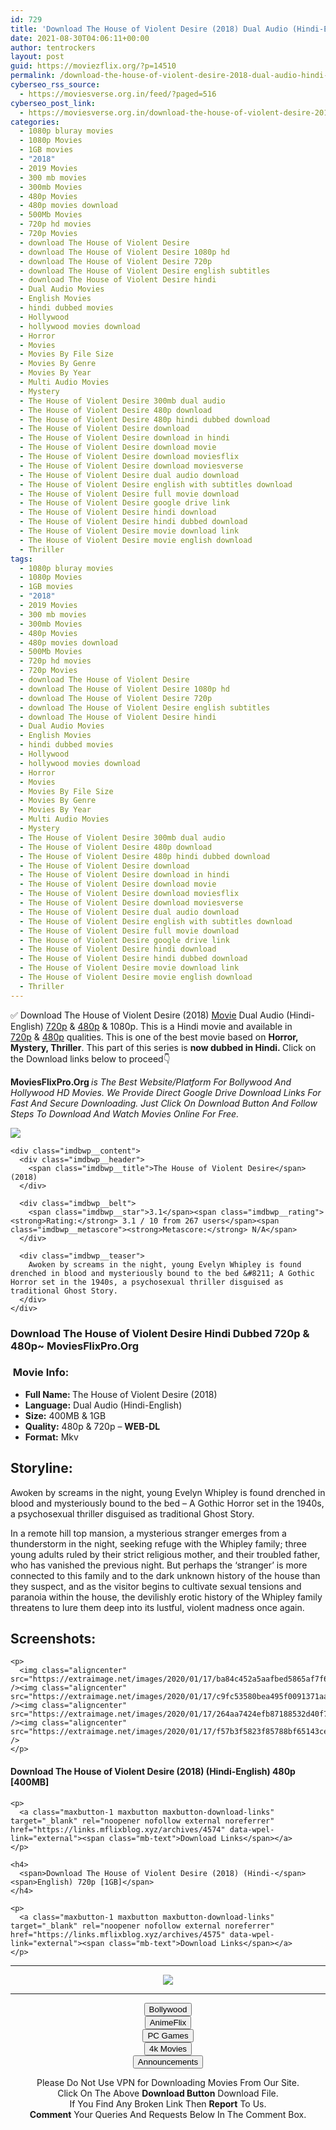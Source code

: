 ```yaml
---
id: 729
title: 'Download The House of Violent Desire (2018) Dual Audio (Hindi-English) 480p [400MB] || 720p [1GB]'
date: 2021-08-30T04:06:11+00:00
author: tentrockers
layout: post
guid: https://moviezflix.org/?p=14510
permalink: /download-the-house-of-violent-desire-2018-dual-audio-hindi-english-480p-400mb-720p-1gb/
cyberseo_rss_source:
  - https://moviesverse.org.in/feed/?paged=516
cyberseo_post_link:
  - https://moviesverse.org.in/download-the-house-of-violent-desire-2018-hindi-480p-720p/
categories:
  - 1080p bluray movies
  - 1080p Movies
  - 1GB movies
  - "2018"
  - 2019 Movies
  - 300 mb movies
  - 300mb Movies
  - 480p Movies
  - 480p movies download
  - 500Mb Movies
  - 720p hd movies
  - 720p Movies
  - download The House of Violent Desire
  - download The House of Violent Desire 1080p hd
  - download The House of Violent Desire 720p
  - download The House of Violent Desire english subtitles
  - download The House of Violent Desire hindi
  - Dual Audio Movies
  - English Movies
  - hindi dubbed movies
  - Hollywood
  - hollywood movies download
  - Horror
  - Movies
  - Movies By File Size
  - Movies By Genre
  - Movies By Year
  - Multi Audio Movies
  - Mystery
  - The House of Violent Desire 300mb dual audio
  - The House of Violent Desire 480p download
  - The House of Violent Desire 480p hindi dubbed download
  - The House of Violent Desire download
  - The House of Violent Desire download in hindi
  - The House of Violent Desire download movie
  - The House of Violent Desire download moviesflix
  - The House of Violent Desire download moviesverse
  - The House of Violent Desire dual audio download
  - The House of Violent Desire english with subtitles download
  - The House of Violent Desire full movie download
  - The House of Violent Desire google drive link
  - The House of Violent Desire hindi download
  - The House of Violent Desire hindi dubbed download
  - The House of Violent Desire movie download link
  - The House of Violent Desire movie english download
  - Thriller
tags:
  - 1080p bluray movies
  - 1080p Movies
  - 1GB movies
  - "2018"
  - 2019 Movies
  - 300 mb movies
  - 300mb Movies
  - 480p Movies
  - 480p movies download
  - 500Mb Movies
  - 720p hd movies
  - 720p Movies
  - download The House of Violent Desire
  - download The House of Violent Desire 1080p hd
  - download The House of Violent Desire 720p
  - download The House of Violent Desire english subtitles
  - download The House of Violent Desire hindi
  - Dual Audio Movies
  - English Movies
  - hindi dubbed movies
  - Hollywood
  - hollywood movies download
  - Horror
  - Movies
  - Movies By File Size
  - Movies By Genre
  - Movies By Year
  - Multi Audio Movies
  - Mystery
  - The House of Violent Desire 300mb dual audio
  - The House of Violent Desire 480p download
  - The House of Violent Desire 480p hindi dubbed download
  - The House of Violent Desire download
  - The House of Violent Desire download in hindi
  - The House of Violent Desire download movie
  - The House of Violent Desire download moviesflix
  - The House of Violent Desire download moviesverse
  - The House of Violent Desire dual audio download
  - The House of Violent Desire english with subtitles download
  - The House of Violent Desire full movie download
  - The House of Violent Desire google drive link
  - The House of Violent Desire hindi download
  - The House of Violent Desire hindi dubbed download
  - The House of Violent Desire movie download link
  - The House of Violent Desire movie english download
  - Thriller
---
```

<div class="thecontent clearfix">
  <p>
    ✅ Download The House of Violent Desire (2018) <a href="https://moviesverse.org.in/category/movies/" data-wpel-link="internal">Movie</a> Dual Audio (Hindi-English) <a href="https://moviesverse.org.in/720p-movies/" data-wpel-link="internal">720p</a>&nbsp;&&nbsp;<a href="https://moviesverse.org.in/480p-movies/" data-wpel-link="internal">480p</a> & 1080p. This is a Hindi movie and available in <a href="https://moviesverse.org.in/720p-movies/" data-wpel-link="internal">720p</a>&nbsp;&&nbsp;<a href="https://moviesverse.org.in/480p-movies/" data-wpel-link="internal">480p</a> qualities. This is one of the best movie based on <strong>Horror, Mystery, Thriller</strong>. This part of this series is <strong>now dubbed in <span>Hindi.&nbsp;</span></strong><span>Click on the Download links below to proceed👇</span>
  </p>
  
  <p>
    <strong><span>MoviesFlixPro.Org&nbsp;</span></strong><em>is The Best Website/Platform For Bollywood And Hollywood HD Movies. We Provide Direct Google Drive Download Links For Fast And Secure Downloading. Just Click On Download Button And Follow Steps To&nbsp;Download And Watch Movies Online For Free.</em>
  </p>
  
  <div class="imdbwp imdbwp--movie dark">
    <div class="imdbwp__thumb">
      <a class="imdbwp__link" target="_blank" title="The House of Violent Desire" href="https://www.imdb.com/title/tt6623390/" rel="nofollow external noopener noreferrer" data-wpel-link="external"><img class="imdbwp__img" src="https://m.media-amazon.com/images/M/MV5BMDUzNzY5MzUtNmU5Ny00ZmVmLTlmYzAtZmUyODY3MWZkMGIyXkEyXkFqcGdeQXVyNjU0NTI0Nw@@._V1_SX300.jpg" /></a>
    </div>
    
    <div class="imdbwp__content">
      <div class="imdbwp__header">
        <span class="imdbwp__title">The House of Violent Desire</span> (2018)
      </div>
      
      <div class="imdbwp__belt">
        <span class="imdbwp__star">3.1</span><span class="imdbwp__rating"><strong>Rating:</strong> 3.1 / 10 from 267 users</span><span class="imdbwp__metascore"><strong>Metascore:</strong> N/A</span>
      </div>
      
      <div class="imdbwp__teaser">
        Awoken by screams in the night, young Evelyn Whipley is found drenched in blood and mysteriously bound to the bed &#8211; A Gothic Horror set in the 1940s, a psychosexual thriller disguised as traditional Ghost Story.
      </div>
    </div>
  </div>
  
  <h3>
    <span>Download The House of Violent Desire Hindi Dubbed 720p & 480p~ MoviesFlixPro.Org</span>
  </h3>
  
  <h3>
    <span>&nbsp;Movie Info:&nbsp;</span>
  </h3>
  
  <ul>
    <li>
      <strong>Full Name: </strong>The House of Violent Desire (2018)
    </li>
    <li>
      <strong>Language:</strong> Dual Audio (Hindi-English)
    </li>
    <li>
      <strong>Size:</strong> 400MB & 1GB
    </li>
    <li>
      <strong>Quality:</strong> 480p & 720p – <span><strong>WEB-DL</strong></span>
    </li>
    <li>
      <strong>Format:</strong>&nbsp;Mkv
    </li>
  </ul>
  
  <h2>
    <span>Storyline:</span>
  </h2>
  
  <p>
    Awoken by screams in the night, young Evelyn Whipley is found drenched in blood and mysteriously bound to the bed – A Gothic Horror set in the 1940s, a psychosexual thriller disguised as traditional Ghost Story.
  </p>
  
  <div>
    In a remote hill top mansion, a mysterious stranger emerges from a thunderstorm in the night, seeking refuge with the Whipley family; three young adults ruled by their strict religious mother, and their troubled father, who has vanished the previous night. But perhaps the ‘stranger’ is more connected to this family and to the dark unknown history of the house than they suspect, and as the visitor begins to cultivate sexual tensions and paranoia within the house, the devilishly erotic history of the Whipley family threatens to lure them deep into its lustful, violent madness once again.
  </div>
  
  <div class="summary_text">
    <h2>
      <span>Screenshots:</span>
    </h2>
    
    <p>
      <img class="aligncenter" src="https://extraimage.net/images/2020/01/17/ba84c452a5aafbed5865af7f6f8b4913.jpg" /><img class="aligncenter" src="https://extraimage.net/images/2020/01/17/c9fc53580bea495f0091371aae76d662.jpg" /><img class="aligncenter" src="https://extraimage.net/images/2020/01/17/264aa7424efb87188532d40f7c8e121c.jpg" /><img class="aligncenter" src="https://extraimage.net/images/2020/01/17/f57b3f5823f85788bf65143ce3695f59.jpg" />
    </p>
  </div>
  
  <div class="inline canwrap">
    <h4>
      <span>Download The House of Violent Desire (2018) (Hindi-English) </span><span>480p&nbsp; [400MB]</span>
    </h4>
    
    <p>
      <a class="maxbutton-1 maxbutton maxbutton-download-links" target="_blank" rel="noopener nofollow external noreferrer" href="https://links.mflixblog.xyz/archives/4574" data-wpel-link="external"><span class="mb-text">Download Links</span></a>
    </p>
    
    <h4>
      <span>Download The House of Violent Desire (2018) (Hindi-</span><span>English) 720p [1GB]</span>
    </h4>
    
    <p>
      <a class="maxbutton-1 maxbutton maxbutton-download-links" target="_blank" rel="noopener nofollow external noreferrer" href="https://links.mflixblog.xyz/archives/4575" data-wpel-link="external"><span class="mb-text">Download Links</span></a>
    </p>
  </div>
</div>

<center>
  </p> 
  
  <hr />
  
  <p>
    <a href="http://gdrivepro.xyz/join.php" data-wpel-link="external" target="_blank" rel="nofollow external noopener noreferrer"><img src="https://i.imgur.com/FhMdWdW.png" /></a>
  </p>
  
  <hr />
  
  <p>
    <a href="https://dogemovies.xyz" target="_blank" data-wpel-link="external" rel="nofollow external noopener noreferrer"><button class="button button5">Bollywood</button></a><br /> <a href="https://animeflix.in" target="_blank" data-wpel-link="external" rel="nofollow external noopener noreferrer"><button class="button button5">AnimeFlix</button></a><br /> <a href="https://gamesflix.net/" target="_blank" data-wpel-link="external" rel="nofollow external noopener noreferrer"><button class="button button5">PC Games</button></a><br /> <a href="https://uhdmovies.in" target="_blank" data-wpel-link="external" rel="nofollow external noopener noreferrer"><button class="button button5">4k Movies</button></a><br /> <a href="https://moviesverse.org.in/announcements/" target="_blank" data-wpel-link="internal" rel="noopener"><button class="button button5">Announcements</button></a>
  </p>
  
  <div class="alert alert-danger">
    Please Do Not Use VPN for Downloading Movies From Our Site.
  </div>
  
  <div class="alert alert-success">
    Click On The Above <strong>Download Button</strong> Download File.
  </div>
  
  <div class="alert alert-warning">
    If You Find Any Broken Link Then <strong>Report</strong> To Us.
  </div>
  
  <div class="alert alert-info">
    <strong>Comment</strong> Your Queries And Requests Below In The Comment Box.
  </div>
  
  <p>
    </center>
  </p>